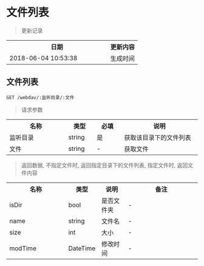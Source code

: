 # 文件列表

> 更新记录

<table>
    <tr>
        <th style="width:250px;">日期</th>
        <th>更新内容</th>
    </tr>
    <tr>
        <td>2018-06-04 10:53:38</td>
        <td>生成时间</td>
    </tr>
</table>

## 文件列表

```
GET /webdav/:监听目录/:文件
```

>请求参数
<table>
    <tr>
        <th style="width:150px;">名称</th>
        <th style="width:60px;">类型</th>
        <th style="width:60px;">必填</th>
        <th style="width:200px;">说明</th>
    </tr>
    <tr>
        <td>监听目录</td>
        <td>string</td>
        <td>是</td>
        <td>获取该目录下的文件列表</td>
    </tr>
    <tr>
        <td>文件</td>
        <td>string</td>
        <td>-</td>
        <td>获取文件</td>
    </tr>
</table>

> 返回数据, 不指定文件时, 返回指定目录下的文件列表, 指定文件时, 返回文件内容
<table>
    <tr>
        <th style="width:150px;">名称</th>
        <th style="width:60px;">类型</th>
        <th style="width:60px;">说明</th>
        <th style="width:200px;">备注</th>
    </tr>
    <tr>
        <td>isDir</td>
        <td>bool</td>
        <td>是否文件夹</td>
        <td>-</td>
    </tr>
    <tr>
        <td>name</td>
        <td>string</td>
        <td>文件名</td>
        <td>-</td>
    </tr>
    <tr>
        <td>size</td>
        <td>int</td>
        <td>大小</td>
        <td>-</td>
    </tr>
    <tr>
        <td>modTime</td>
        <td>DateTime</td>
        <td>修改时间</td>
        <td>-</td>
    </tr>
</table>

